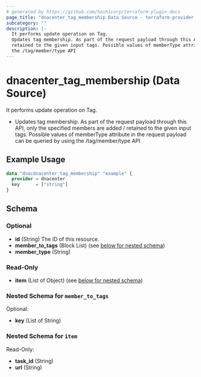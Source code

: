 ```yaml
---
# generated by https://github.com/hashicorp/terraform-plugin-docs
page_title: "dnacenter_tag_membership Data Source - terraform-provider-dnacenter"
subcategory: ""
description: |-
  It performs update operation on Tag.
  Updates tag membership. As part of the request payload through this API, only the specified members are added /
  retained to the given input tags. Possible values of memberType attribute in the request payload can be queried by using
  the /tag/member/type API
---
```


# dnacenter_tag_membership (Data Source)

It performs update operation on Tag.

- Updates tag membership. As part of the request payload through this API, only the specified members are added /
retained to the given input tags. Possible values of memberType attribute in the request payload can be queried by using
the /tag/member/type API

## Example Usage

```terraform
data "dnacdnacenter_tag_membership" "example" {
  provider = dnacenter
  key      = ["string"]
}
```

<!-- schema generated by tfplugindocs -->
## Schema

### Optional

- **id** (String) The ID of this resource.
- **member_to_tags** (Block List) (see [below for nested schema](#nestedblock--member_to_tags))
- **member_type** (String)

### Read-Only

- **item** (List of Object) (see [below for nested schema](#nestedatt--item))

<a id="nestedblock--member_to_tags"></a>
### Nested Schema for `member_to_tags`

Optional:

- **key** (List of String)


<a id="nestedatt--item"></a>
### Nested Schema for `item`

Read-Only:

- **task_id** (String)
- **url** (String)


